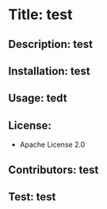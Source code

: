 
# Title: test
## Description: test
## Installation: test
## Usage: tedt
## License: 
- Apache License 2.0
## Contributors: test
## Test: test
